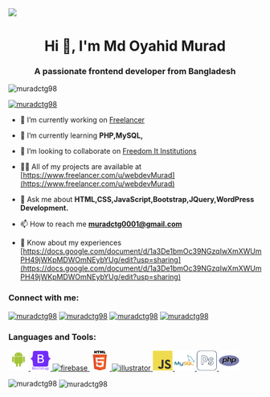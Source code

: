 <img src="https://media.licdn.com/dms/image/v2/D5616AQGyAos3gXGQ-Q/profile-displaybackgroundimage-shrink_350_1400/B56ZUpphu2HQAY-/0/1740160508285?e=1745452800&v=beta&t=ZFqTRoEMT-E1YKoticwK1qDDRTlf-p41QQiJR3Kpkm8">

<h1 align="center">Hi 👋, I'm Md Oyahid Murad</h1>
<h3 align="center">A passionate frontend developer from Bangladesh</h3>

<p align="left"> <img src="https://komarev.com/ghpvc/?username=muradctg98&label=Profile%20views&color=0e75b6&style=flat" alt="muradctg98" /> </p>

<p align="left"> <a href="https://github.com/ryo-ma/github-profile-trophy"><img src="https://github-profile-trophy.vercel.app/?username=muradctg98" alt="muradctg98" /></a> </p>

- 🔭 I’m currently working on [Freelancer](https://www.freelancer.com/u/webdevMurad)

- 🌱 I’m currently learning **PHP,MySQL,**

- 👯 I’m looking to collaborate on [Freedom It Institutions](https://freedomitinstitutions.com/)

- 👨‍💻 All of my projects are available at [https://www.freelancer.com/u/webdevMurad](https://www.freelancer.com/u/webdevMurad)

- 💬 Ask me about **HTML,CSS,JavaScript,Bootstrap,JQuery,WordPress Development.**

- 📫 How to reach me **muradctg0001@gmail.com**

- 📄 Know about my experiences [https://docs.google.com/document/d/1a3De1bmOc39NGzqIwXmXWUmPH49jWKpMDWOmNEybYUg/edit?usp=sharing](https://docs.google.com/document/d/1a3De1bmOc39NGzqIwXmXWUmPH49jWKpMDWOmNEybYUg/edit?usp=sharing)

<h3 align="left">Connect with me:</h3>
<p align="left">
<a href="https://twitter.com/muradctg98" target="blank"><img align="center" src="https://raw.githubusercontent.com/rahuldkjain/github-profile-readme-generator/master/src/images/icons/Social/twitter.svg" alt="muradctg98" height="30" width="40" /></a>
<a href="https://linkedin.com/in/muradctg98" target="blank"><img align="center" src="https://raw.githubusercontent.com/rahuldkjain/github-profile-readme-generator/master/src/images/icons/Social/linked-in-alt.svg" alt="muradctg98" height="30" width="40" /></a>
<a href="https://fb.com/muradctg98" target="blank"><img align="center" src="https://raw.githubusercontent.com/rahuldkjain/github-profile-readme-generator/master/src/images/icons/Social/facebook.svg" alt="muradctg98" height="30" width="40" /></a>
<a href="https://instagram.com/muradctg98" target="blank"><img align="center" src="https://raw.githubusercontent.com/rahuldkjain/github-profile-readme-generator/master/src/images/icons/Social/instagram.svg" alt="muradctg98" height="30" width="40" /></a>
</p>

<h3 align="left">Languages and Tools:</h3>
<p align="left"> <a href="https://developer.android.com" target="_blank" rel="noreferrer"> <img src="https://raw.githubusercontent.com/devicons/devicon/master/icons/android/android-original-wordmark.svg" alt="android" width="40" height="40"/> </a> <a href="https://getbootstrap.com" target="_blank" rel="noreferrer"> <img src="https://raw.githubusercontent.com/devicons/devicon/master/icons/bootstrap/bootstrap-plain-wordmark.svg" alt="bootstrap" width="40" height="40"/> </a> <a href="https://firebase.google.com/" target="_blank" rel="noreferrer"> <img src="https://www.vectorlogo.zone/logos/firebase/firebase-icon.svg" alt="firebase" width="40" height="40"/> </a> <a href="https://www.w3.org/html/" target="_blank" rel="noreferrer"> <img src="https://raw.githubusercontent.com/devicons/devicon/master/icons/html5/html5-original-wordmark.svg" alt="html5" width="40" height="40"/> </a> <a href="https://www.adobe.com/in/products/illustrator.html" target="_blank" rel="noreferrer"> <img src="https://www.vectorlogo.zone/logos/adobe_illustrator/adobe_illustrator-icon.svg" alt="illustrator" width="40" height="40"/> </a> <a href="https://developer.mozilla.org/en-US/docs/Web/JavaScript" target="_blank" rel="noreferrer"> <img src="https://raw.githubusercontent.com/devicons/devicon/master/icons/javascript/javascript-original.svg" alt="javascript" width="40" height="40"/> </a> <a href="https://www.mysql.com/" target="_blank" rel="noreferrer"> <img src="https://raw.githubusercontent.com/devicons/devicon/master/icons/mysql/mysql-original-wordmark.svg" alt="mysql" width="40" height="40"/> </a> <a href="https://www.photoshop.com/en" target="_blank" rel="noreferrer"> <img src="https://raw.githubusercontent.com/devicons/devicon/master/icons/photoshop/photoshop-line.svg" alt="photoshop" width="40" height="40"/> </a> <a href="https://www.php.net" target="_blank" rel="noreferrer"> <img src="https://raw.githubusercontent.com/devicons/devicon/master/icons/php/php-original.svg" alt="php" width="40" height="40"/> </a> </p>

<p><img align="left" src="https://github-readme-stats.vercel.app/api/top-langs?username=muradctg98&show_icons=true&locale=en&layout=compact" alt="muradctg98" /></p>

<p>&nbsp;<img align="center" src="https://github-readme-stats.vercel.app/api?username=muradctg98&show_icons=true&locale=en" alt="muradctg98" /></p>
